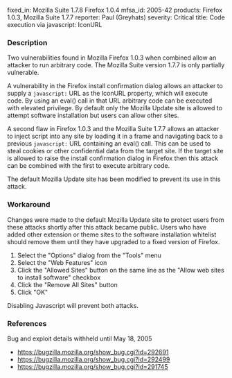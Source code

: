 fixed_in: Mozilla Suite 1.7.8
          Firefox 1.0.4
mfsa_id: 2005-42
products: Firefox 1.0.3, Mozilla Suite 1.7.7
reporter: Paul (Greyhats)
severity: Critical
title: Code execution via javascript: IconURL

<h3>Description</h3>

<p>Two vulnerabilities found in Mozilla Firefox 1.0.3 when combined allow
an attacker to run arbitrary code. The Mozilla Suite version 1.7.7
is only partially vulnerable.</p>

<p>A vulnerability in the Firefox install confirmation dialog
allows an attacker to supply a <code>javascript:</code> URL as
the IconURL property, which will execute code.
By using an eval() call in that URL arbitrary code can be
executed with elevated privilege.
By default only the Mozilla Update site is allowed
to attempt software installation but users can allow other sites.</p>

<p>A second flaw in Firefox 1.0.3 and the Mozilla Suite 1.7.7 allows
an attacker to inject script into any site by loading it in a frame
and navigating back to a previous <code>javascript:</code> URL
containing an eval() call. This can be used to steal cookies or
other confidential data from the target site. If the target site
is allowed to raise the install confirmation dialog in Firefox
then this attack can be combined with the first to execute
arbitrary code.</p>

<p>The default Mozilla Update site has been modified to prevent
its use in this attack.</p>

<h3>Workaround</h3>

<p>Changes were made to the default Mozilla Update site to protect users
from these attacks shortly after this attack became public. 
Users who have added other extension or theme sites to the software
installation whitelist should remove them until they have upgraded to a
fixed version of Firefox.</p>

<ol>
<li>Select the "Options" dialog from the "Tools" menu</li>
<li>Select the "Web Features" icon</li>
<li>Click the "Allowed Sites" button on the same line as the 
"Allow web sites to install software" checkbox</li>
<li>Click the "Remove All Sites" button</li>
<li>Click "OK"</li>
</ol>

<p>Disabling Javascript will prevent both attacks.</p>

<h3>References</h3>

<p>Bug and exploit details withheld until May 18, 2005</p>

<ul>
<li><a href="https://bugzilla.mozilla.org/show_bug.cgi?id=292691">
https://bugzilla.mozilla.org/show_bug.cgi?id=292691</a></li>
<li><a href="https://bugzilla.mozilla.org/show_bug.cgi?id=292499">
https://bugzilla.mozilla.org/show_bug.cgi?id=292499</a></li>
<li><a href="https://bugzilla.mozilla.org/show_bug.cgi?id=291745">
https://bugzilla.mozilla.org/show_bug.cgi?id=291745</a></li>
</ul>



